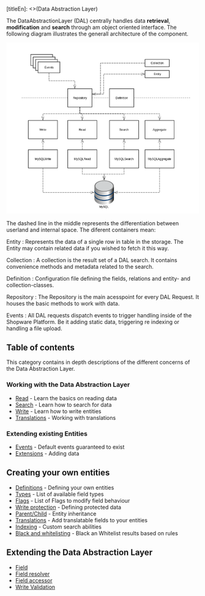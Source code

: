 [titleEn]: <>(Data Abstraction Layer)

The DataAbstractionLayer (DAL) centrally handles data **retrieval**, **modification** and **search** through am object oriented interface. The following diagram illustrates the generall architecture of the component.

![Data abstraction layer](./img/dal-structure.png)

The dashed line in the middle represents the differentiation between userland and internal space. The diferent containers mean:

Entity
 : Represents the data of a single row in table in the storage. The Entity may contain related data if you wished to fetch it this way.
 
Collection
 : A collection is the result set of a DAL search. It contains convenience methods and metadata related to the search. 

Definition
 : Configuration file defining the fields, relations and entity- and collection-classes.

Repository
 : The Repository is the main acesspoint for every DAL Request. It houses the basic methods to work with data.

Events
 : All DAL requests dispatch events to trigger handling inside of the Shopware Platform. Be it adding static data, triggering re indexing or handling a file upload.
 
 ## Table of contents
 
 This category contains in depth descriptions of the different concerns of the Data Abstraction Layer.
 
 ### Working with the Data Abstraction Layer

 * [Read](./010-read.md) - Learn the basics on reading data
 * [Search](./020-search.md) - Learn how to search for data
 * [Write](./030-write.md)  - Learn how to write entities
 * [Translations](./040-translation-handling.md) - Working with translations
 
 ### Extending existing Entities
 
 * [Events](./050-events.md) - Default events guaranteed to exist
 * [Extensions](./060-extensions.md) - Adding data
 
 ## Creating your own entities
  
 * [Definitions](./070-definition.md) - Defining your own entities
 * [Types](./080-types.md) - List of available field types
 * [Flags](./090-flags.md) - List of Flags to modify field behaviour
 * [Write protection](./100-write-protection.md) - Defining protected data
 * [Parent/Child](./110-data-inheritance.md) - Entity inheritance
 * [Translations](./120-translations.md) - Add translatable fields to your entities
 * [Indexing](./130-indexing.md) - Custom search abilities
 * [Black and whitelisting](./140-black-white-listing.md) - Black an Whitelist results based on rules
 
 ## Extending the Data Abstraction Layer

* [Field](./150-field.md)
* [Field resolver](./160-field-resolver.md)
* [Field accessor](./170-field-accessor.md)
* [Write Validation](./180-write-command-validation.md)
